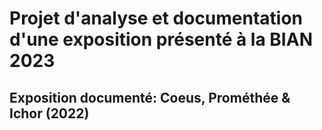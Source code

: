 # Projet d'analyse et documentation d'une exposition présenté à la BIAN 2023

## Exposition documenté: Coeus, Prométhée & Ichor (2022)
